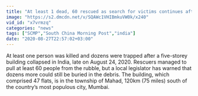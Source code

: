 ```yaml
---
title: "At least 1 dead, 60 rescued as search for victims continues after building collapse in India"
image: "https://s2.dmcdn.net/v/SQAWc1VHIBmkuVW0k/x240"
vid_id: "x7vrmzq"
categories: "news"
tags: ["SCMP","South China Morning Post","india"]
date: "2020-08-27T22:57:02+03:00"
---
```

At least one person was killed and dozens were trapped after a five-storey building collapsed in India, late on August 24, 2020. Rescuers managed to pull at least 60 people from the rubble, but a local legislator has warned that dozens more could still be buried in the debris. The building, which comprised 47 flats, is in the township of Mahad, 120km (75 miles) south of the country’s most populous city, Mumbai.
